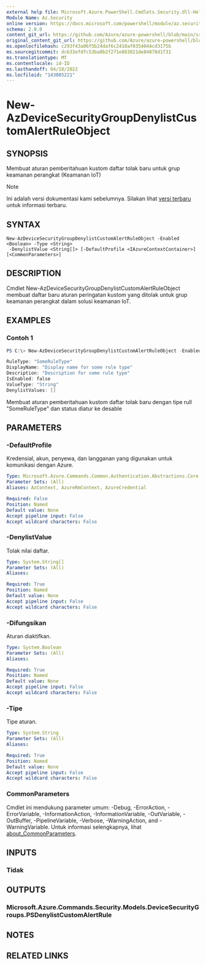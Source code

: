 ```yaml
---
external help file: Microsoft.Azure.PowerShell.Cmdlets.Security.dll-Help.xml
Module Name: Az.Security
online version: https://docs.microsoft.com/powershell/module/az.security/New-AzDeviceSecurityGroupDenylistCustomAlertRuleObject
schema: 2.0.0
content_git_url: https://github.com/Azure/azure-powershell/blob/main/src/Security/Security/help/New-AzDeviceSecurityGroupDenylistCustomAlertRuleObject.md
original_content_git_url: https://github.com/Azure/azure-powershell/blob/main/src/Security/Security/help/New-AzDeviceSecurityGroupDenylistCustomAlertRuleObject.md
ms.openlocfilehash: c293f43a06f5b24daf6c2418af0354044cd3175b
ms.sourcegitcommit: dcb33efdfc53ba0b2f271e883021de84878d1f31
ms.translationtype: MT
ms.contentlocale: id-ID
ms.lasthandoff: 04/18/2022
ms.locfileid: "143085221"
---
```

# New-AzDeviceSecurityGroupDenylistCustomAlertRuleObject

## SYNOPSIS
Membuat aturan pemberitahuan kustom daftar tolak baru untuk grup keamanan perangkat (Keamanan IoT)

> [!NOTE]
>Ini adalah versi dokumentasi kami sebelumnya. Silakan lihat [versi terbaru](/powershell/module/az.security/new-azdevicesecuritygroupdenylistcustomalertruleobject) untuk informasi terbaru.

## SYNTAX

```
New-AzDeviceSecurityGroupDenylistCustomAlertRuleObject -Enabled <Boolean> -Type <String>
 -DenylistValue <String[]> [-DefaultProfile <IAzureContextContainer>] [<CommonParameters>]
```

## DESCRIPTION
Cmdlet New-AzDeviceSecurityGroupDenylistCustomAlertRuleObject membuat daftar baru aturan peringatan kustom yang ditolak untuk grup keamanan perangkat dalam solusi keamanan IoT.

## EXAMPLES

### Contoh 1
```powershell
PS C:\> New-AzDeviceSecurityGroupDenylistCustomAlertRuleObject -Enabled $false -Type "SomeRuleType" -DenylistValue @()

RuleType: "SomeRuleType"
DisplayName: "Display name for some rule type"
Description: "Description for some rule type"
IsEnabled: false
ValueType: "String"
DenylistValues: []
```

Membuat aturan pemberitahuan kustom daftar tolak baru dengan tipe rull "SomeRuleType" dan status diatur ke desable

## PARAMETERS

### -DefaultProfile
Kredensial, akun, penyewa, dan langganan yang digunakan untuk komunikasi dengan Azure.

```yaml
Type: Microsoft.Azure.Commands.Common.Authentication.Abstractions.Core.IAzureContextContainer
Parameter Sets: (All)
Aliases: AzContext, AzureRmContext, AzureCredential

Required: False
Position: Named
Default value: None
Accept pipeline input: False
Accept wildcard characters: False
```

### -DenylistValue
Tolak nilai daftar.

```yaml
Type: System.String[]
Parameter Sets: (All)
Aliases:

Required: True
Position: Named
Default value: None
Accept pipeline input: False
Accept wildcard characters: False
```

### -Difungsikan
Aturan diaktifkan.

```yaml
Type: System.Boolean
Parameter Sets: (All)
Aliases:

Required: True
Position: Named
Default value: None
Accept pipeline input: False
Accept wildcard characters: False
```

### -Tipe
Tipe aturan.

```yaml
Type: System.String
Parameter Sets: (All)
Aliases:

Required: True
Position: Named
Default value: None
Accept pipeline input: False
Accept wildcard characters: False
```

### CommonParameters
Cmdlet ini mendukung parameter umum: -Debug, -ErrorAction, -ErrorVariable, -InformationAction, -InformationVariable, -OutVariable, -OutBuffer, -PipelineVariable, -Verbose, -WarningAction, and -WarningVariable. Untuk informasi selengkapnya, lihat [about_CommonParameters](http://go.microsoft.com/fwlink/?LinkID=113216).

## INPUTS

### Tidak

## OUTPUTS

### Microsoft.Azure.Commands.Security.Models.DeviceSecurityGroups.PSDenylistCustomAlertRule

## NOTES

## RELATED LINKS
